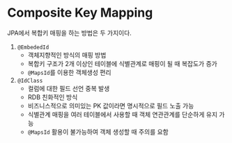 # Composite Key Mapping

JPA에서 복합키 매핑을 하는 방법은 두 가지이다.

1. `@EmbededId`
    - 객체지향적인 방식의 매핑 방법
    - 복합키 구조가 2개 이상인 테이블에 식별관계로 매핑이 될 때 복잡도가 증가
    - `@MapsId`를 이용한 객체생성 편리
2. `@IdClass`
    - 컬럼에 대한 필드 선언 중복 발생
    - RDB 친화적인 방식
    - 비즈니스적으로 의미있는 PK 값이라면 명시적으로 필드 노출 가능
    - 식별관계 매핑을 여러 테이블에서 사용할 때 객체 연관관계를 단순하게 유지 가능
    - `@MapsId` 활용이 불가능하여 객체 생성할 때 주의를 요함
